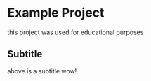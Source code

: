 # Example Project 
this project was used for educational purposes

## Subtitle
above is a subtitle wow!                                             